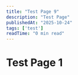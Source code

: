 ```yaml
---
title: "Test Page 9"
description: "Test Page"
publishedAt: "2025-10-24"
tags: ['test']
readTime: "0 min read"
---
```



# Test Page 1